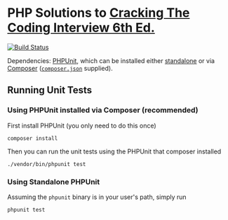 # PHP Solutions to [Cracking The Coding Interview 6th Ed.](http://www.crackingthecodinginterview.com/)

[![Build Status](https://travis-ci.org/careercup/CtCI-6th-Edition-php.svg?branch=master)](https://travis-ci.org/careercup/CtCI-6th-Edition-php)

Dependencies: [PHPUnit](https://phpunit.de/), which can be installed either [standalone](https://phpunit.de/manual/current/en/installation.html#installation.phar) or via [Composer](https://phpunit.de/manual/current/en/installation.html#installation.composer) ([`composer.json`](composer.json) supplied).

## Running Unit Tests

### Using PHPUnit installed via Composer (recommended)

First install PHPUnit (you only need to do this once)

    composer install

Then you can run the unit tests using the PHPUnit that composer installed

    ./vendor/bin/phpunit test

### Using Standalone PHPUnit

Assuming the `phpunit` binary is in your user's path, simply run

    phpunit test


